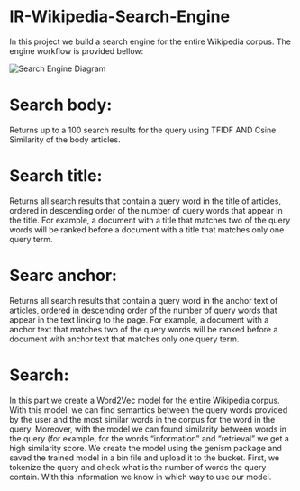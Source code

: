 # IR-Wikipedia-Search-Engine
In this project we build a search engine for the entire Wikipedia corpus. The engine workflow is provided bellow:

![Search Engine Diagram](https://user-images.githubusercontent.com/87119884/148761838-7d7537b8-09d6-4e53-a371-6d3a3459b2fd.png)

# Search body:
Returns up to a 100 search results for the query using TFIDF AND Csine Similarity of the body articles.
# Search title:
Returns all search results that contain a query word in the title of articles, ordered in descending order of the number of query words that appear in the title. For example, a document with a title that matches two of the query words will be ranked before a document with a title that matches only one query term.
# Searc anchor:
Returns all search results that contain a query word in the anchor text of articles, ordered in descending order of the number of query words that appear in the text linking to the page. For example, a document with a anchor text that matches two of the query words will be ranked before a document with anchor text that matches only one query term.
# Search:
In this part we create a Word2Vec model for the entire Wikipedia corpus. With this model, we can find semantics between the query words provided by the user and the most similar words in the corpus for the word in the query. Moreover, with the model we can found similarity between words in the query (for example, for the words “information” and “retrieval” we get a high similarity score.
We create the model using the genism package and saved the trained model in a bin file and upload it to the bucket. 
First, we tokenize the query and check what is the number of words the query contain. With this information we know in which way to use our model.
